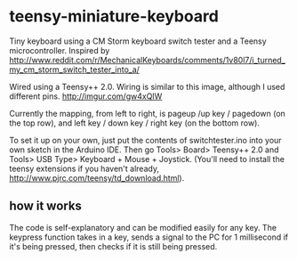 # teensy-miniature-keyboard

Tiny keyboard using a CM Storm keyboard switch tester and a Teensy microcontroller. Inspired by http://www.reddit.com/r/MechanicalKeyboards/comments/1v80l7/i_turned_my_cm_storm_switch_tester_into_a/

Wired using a Teensy++ 2.0. Wiring is similar to this image, although I used different pins. http://imgur.com/gw4xQIW

Currently the mapping, from left to right, is pageup /up key / pagedown (on the top row), and left key / down key / right key (on the bottom row).

To set it up on your own, just put the contents of switchtester.ino into your own sketch in the Arduino IDE. Then go Tools> Board> Teensy++ 2.0 and Tools> USB Type> Keyboard + Mouse + Joystick. (You'll need to install the teensy extensions if you haven't already, http://www.pjrc.com/teensy/td_download.html).

## how it works

The code is self-explanatory and can be modified easily for any key. The keypress function takes in a key, sends a signal to the PC for 1 millisecond if it's being pressed, then checks if it is still being pressed.
